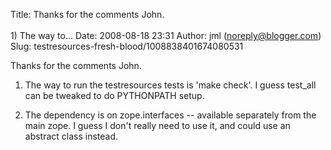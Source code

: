 Title: Thanks for the comments John.<br><br>1) The way to...
Date: 2008-08-18 23:31
Author: jml (noreply@blogger.com)
Slug: testresources-fresh-blood/1008838401674080531

Thanks for the comments John.  
  
1) The way to run the testresources tests is 'make check'. I guess
test\_all can be tweaked to do PYTHONPATH setup.  
  
2) The dependency is on zope.interfaces -- available separately from the
main zope. I guess I don't really need to use it, and could use an
abstract class instead.

